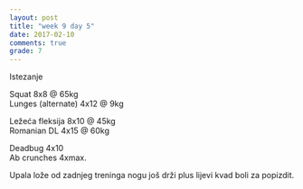 ```yaml
---
layout: post
title: "week 9 day 5"
date: 2017-02-10
comments: true
grade: 7
---
```


Istezanje

Squat 8x8 @ 65kg  
Lunges (alternate) 4x12 @ 9kg  

Ležeća fleksija 8x10 @ 45kg  
Romanian DL 4x15 @ 60kg  

Deadbug 4x10  
Ab crunches 4xmax.  

Upala lože od zadnjeg treninga nogu još drži plus lijevi kvad boli za popizdit.
